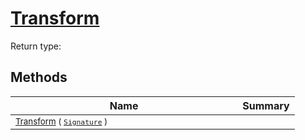 # [Transform](./Trim-100663722.md)


Return type:
## Methods

| Name | Summary | 
| --- | --- | 
| <sub>[Transform](./Trim-100663722.md) ( [`Signature`](./../../Signature.md) )</sub><img width=200/>| <sub></sub>| <br>


